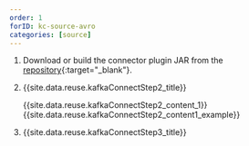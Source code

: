 ```yaml
---
order: 1
forID: kc-source-avro
categories: [source]
---
```


1. Download or build the connector plugin JAR from the [repository](https://github.com/jcustenborder/kafka-connect-flume-avro){:target="_blank"}.
2. {{site.data.reuse.kafkaConnectStep2_title}}

   {{site.data.reuse.kafkaConnectStep2_content_1}}
   {{site.data.reuse.kafkaConnectStep2_content1_example}}
3. {{site.data.reuse.kafkaConnectStep3_title}}

